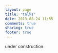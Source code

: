 ```yaml
---
layout: page
title: "talks"
date: 2013-08-24 11:55
comments: true
sharing: true
footer: true
---
```

under construction
